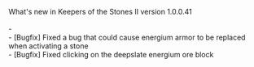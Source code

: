 What's new in Keepers of the Stones II version 1.0.0.41<br/>
<br />- 
<br />- [Bugfix] Fixed a bug that could cause energium armor to be replaced when activating a stone
<br />- [Bugfix] Fixed clicking on the deepslate energium ore block